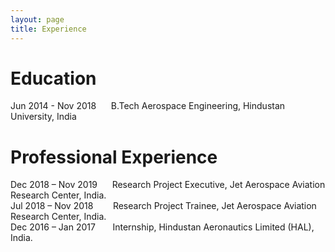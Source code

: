 ```yaml
---
layout: page
title: Experience
--- 
```



# Education 
 Jun 2014 - Nov 2018   &nbsp;&nbsp;&nbsp;&nbsp;   B.Tech Aerospace Engineering, Hindustan University, India
  
# Professional Experience
  Dec 2018 – Nov 2019     &nbsp;&nbsp;&nbsp;&nbsp; Research Project Executive, Jet Aerospace Aviation Research Center, India.<br> 
  Jul 2018 – Nov 2018     &nbsp;&nbsp;&nbsp;&nbsp;&nbsp;&nbsp; Research Project Trainee, Jet Aerospace Aviation Research Center, India.  <br>
  Dec 2016 – Jan 2017     &nbsp;&nbsp;&nbsp;&nbsp;&nbsp; Internship, Hindustan Aeronautics Limited (HAL), India.


   
   
               




